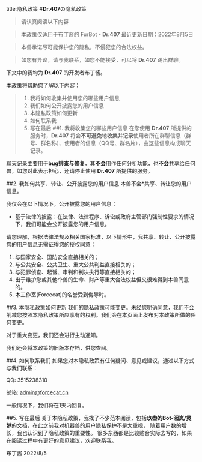 title:隐私政策
#**Dr.407**の隐私政策
> 请认真阅读以下内容

> 本政策仅适用于布丁酱的 FurBot - **Dr.407** 最近更新日期：2022年8月5日

>本兽承诺尽可能保护您的隐私，不侵犯您的合法权益。

>如您有异议，请与我联系，如您不能接受，可以将 **Dr.407** 踢出群聊。

下文中的我均为 **Dr.407** 的开发者布丁酱。

本政策将帮助您了解以下内容：

> 1. 我将如何收集并使用您的哪些用户信息
> 2. 我们如何公开披露您的用户信息
> 3. 本隐私政策如何更新
> 4. 如何联系我
> 5. 写在最后
##1. 我将收集您的哪些用户信息
在您使用 **Dr.407** 所提供的服务时，**Dr.407** 将会**不可避免**地**收集并记录**使用者所在群聊信息（群号、群名称）、使用者的信息（QQ号、群名片），由这些信息构成聊天记录。

聊天记录主要用于**bug排查与修复**，其**不会**用作任何分析功能，也**不会**共享给任何兽，如您对此表示担心，还请停止使用 **Dr.407** 所提供的服务。

##2. 我如何共享、转让、公开披露您的用户信息
本兽不会*共享、转让您的用户信息。

我仅会在以下情况下，公开披露您的用户信息：

* 基于法律的披露：在法律、法律程序、诉讼或政府主管部门强制性要求的情况下，我们可能会公开披露您的用户信息。

请您理解，根据法律法规及相关国家标准，以下情形中，我共享、转让、公开披露您的用户信息无需征得您的授权同意：

1. 与国家安全、国防安全直接相关的；
2. 与公共安全、公共卫生、重大公共利益直接相关的；
3. 与犯罪侦查、起诉、审判和判决执行等直接相关的；
4. 出于维护您或其他个兽的生命、财产等重大合法权益但又很难得到本兽同意的。
5. 本工作室(Forcecat)的名誉受到侮辱时。


##3. 本隐私政策如何更新
我们的隐私政策可能变更。未经您明确同意，我们不会削减您按照本隐私政策所应享有的权利。我们会在本页面上发布对本政策所做的任何变更。

对于重大变更，我们还会进行主动通知。

我们还会将本政策的旧版本存档，供您查阅。

##4. 如何联系我们
如果您对本隐私政策有任何疑问、意见或建议，通过以下方式与我们联系：

QQ: 3515238310

邮箱: admin@forcecat.cn

一般情况下，我们将在1天内回复。

##5. 写在最后
关于本隐私政策，我找了不少范本阅读，包括**玖叁的Bot-洇岚/灵梦**的文档，在此之前我对机器兽的用户隐私保护不是太重视， 随着用户数的增长，我也认识到了隐私政策的重要性。 很多东西都是比较贴合实际去写的，如果在阅读过程中有更好的意见建议，欢迎联系我。

布丁酱 2022/8/5